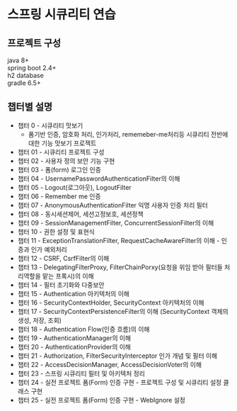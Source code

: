# 스프링 시큐리티 연습

## 프로젝트 구성
java 8+  
spring boot 2.4+  
h2 database  
gradle 6.5+
## 챕터별 설명
- 챕터 0 - 시큐리티 맛보기
  - 폼기반 인증, 암호화 처리, 인가처리, rememeber-me처리등 시큐리티 전반에 대한 기능 맛보기 프로젝트  
- 챕터 01 - 시큐리티 프로젝트 구성
- 챕터 02 - 사용자 정의 보안 기능 구현
- 챕터 03 - 폼(form) 로그인 인증
- 챕터 04 - UsernamePasswordAuthenticationFilter의 이해
- 챕터 05 - Logout(로그아웃), LogoutFilter
- 챕터 06 - Remember me 인증
- 챕터 07 - AnonymousAuthenticationFilter 익명 사용자 인증 처리 필터
- 챕터 08 - 동시세션제어, 세션고정보호, 세션정책
- 챕터 09 - SessionManagementFilter, ConcurrentSessionFilter의 이해
- 챕터 10 - 권한 설정 및 표현식
- 챕터 11 - ExceptionTranslationFilter, RequestCacheAwareFilter의 이해 - 인증과 인가 예외처리
- 챕터 12 - CSRF, CsrfFilter의 이해
- 챕터 13 - DelegatingFilterProxy, FilterChainPorxy(요청을 위임 받아 필터들 처리역할을 맡는 프록시)의 이해
- 챕터 14 - 필터 초기화와 다중보안
- 챕터 15 - Authentication 아키텍처의 이해
- 챕터 16 - SecurityContextHolder, SecurityContext 아키텍처의 이해
- 챕터 17 - SecurityContextPersistenceFilter의 이해 (SecurityContext 객체의 생성, 저장, 조회)
- 챕터 18 - Authentication Flow(인증 흐름)의 이해
- 챕터 19 - AuthenticationManager의 이해
- 챕터 20 - AuthenticationProvider의 이해
- 챕터 21 - Authorization, FilterSecurityInterceptor 인가 개념 및 필터 이해
- 챕터 22 - AccessDecisionManager, AccessDecisionVoter의 이해
- 챕터 23 - 스프링 시큐리티 필터 및 아키텍처 정리
- 챕터 24 - 실전 프로젝트 폼(Form) 인증 구현 - 프로젝트 구성 및 시큐리티 설정 클래스 구현
- 챕터 25 - 실전 프로젝트 폼(Form) 인증 구현 - WebIgnore 설정
